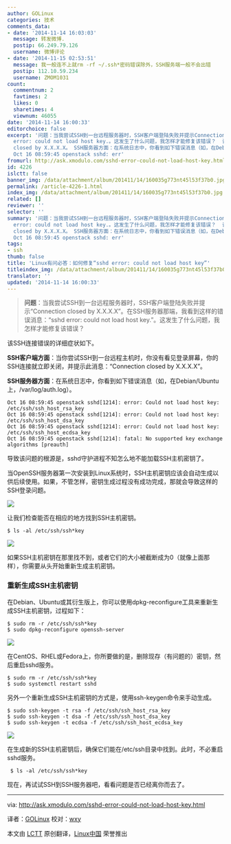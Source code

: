 ```yaml
---
author: GOLinux
categories: 技术
comments_data:
- date: '2014-11-14 16:03:03'
  message: 转发微博.
  postip: 66.249.79.126
  username: 微博评论
- date: '2014-11-15 02:53:51'
  message: 我一般连不上就rm -rf ~/.ssh*密码错误除外，SSH服务端一般不会出错
  postip: 112.10.59.234
  username: ZMOM1031
count:
  commentnum: 2
  favtimes: 2
  likes: 0
  sharetimes: 4
  viewnum: 46055
date: '2014-11-14 16:00:33'
editorchoice: false
excerpt: '问题：当我尝试SSH到一台远程服务器时，SSH客户端登陆失败并提示Connection closed by X.X.X.X。在SSH服务器那端，我看到这样的错误消息：sshd
  error: could not load host key.。这发生了什么问题，我怎样才能修复该错误？  该SSH连接错误的详细症状如下。 SSH客户端方面：当你尝试SSH到一台远程主机时，你没有看见登录屏幕，你的SSH连接就立即关闭，并提示此消息：Connection
  closed by X.X.X.X。 SSH服务器方面：在系统日志中，你看到如下错误消息（如，在Debian/Ubuntu上，/var/log/auth.log）。
  Oct 16 08:59:45 openstack sshd: err'
fromurl: http://ask.xmodulo.com/sshd-error-could-not-load-host-key.html
id: 4226
islctt: false
banner_img: /data/attachment/album/201411/14/160035g773nt45l53f37b0.jpg
permalink: /article-4226-1.html
index_img: /data/attachment/album/201411/14/160035g773nt45l53f37b0.jpg
related: []
reviewer: ''
selector: ''
summary: '问题：当我尝试SSH到一台远程服务器时，SSH客户端登陆失败并提示Connection closed by X.X.X.X。在SSH服务器那端，我看到这样的错误消息：sshd
  error: could not load host key.。这发生了什么问题，我怎样才能修复该错误？  该SSH连接错误的详细症状如下。 SSH客户端方面：当你尝试SSH到一台远程主机时，你没有看见登录屏幕，你的SSH连接就立即关闭，并提示此消息：Connection
  closed by X.X.X.X。 SSH服务器方面：在系统日志中，你看到如下错误消息（如，在Debian/Ubuntu上，/var/log/auth.log）。
  Oct 16 08:59:45 openstack sshd: err'
tags:
- ssh
thumb: false
title: 'Linux有问必答：如何修复“sshd error: could not load host key”'
titleindex_img: /data/attachment/album/201411/14/160035g773nt45l53f37b0.jpg
translator: ''
updated: '2014-11-14 16:00:33'
---
```



> 
> **问题**：当我尝试SSH到一台远程服务器时，SSH客户端登陆失败并提示“Connection closed by X.X.X.X”。在SSH服务器那端，我看到这样的错误消息：“sshd error: could not load host key.”。这发生了什么问题，我怎样才能修复该错误？
> 
> 
> 


该SSH连接错误的详细症状如下。


**SSH客户端方面**：当你尝试SSH到一台远程主机时，你没有看见登录屏幕，你的SSH连接就立即关闭，并提示此消息：“Connection closed by X.X.X.X”。


**SSH服务器方面**：在系统日志中，你看到如下错误消息（如，在Debian/Ubuntu上，/var/log/auth.log）。



```
Oct 16 08:59:45 openstack sshd[1214]: error: Could not load host key: /etc/ssh/ssh_host_rsa_key
Oct 16 08:59:45 openstack sshd[1214]: error: Could not load host key: /etc/ssh/ssh_host_dsa_key
Oct 16 08:59:45 openstack sshd[1214]: error: Could not load host key: /etc/ssh/ssh_host_ecdsa_key
Oct 16 08:59:45 openstack sshd[1214]: fatal: No supported key exchange algorithms [preauth]

```

导致该问题的根源是，sshd守护进程不知怎么地不能加载SSH主机密钥了。


当OpenSSH服务器第一次安装到Linux系统时，SSH主机密钥应该会自动生成以供后续使用。如果，不管怎样，密钥生成过程没有成功完成，那就会导致这样的SSH登录问题。


![](/data/attachment/album/201411/14/160035g773nt45l53f37b0.jpg)


让我们检查能否在相应的地方找到SSH主机密钥。



```
$ ls -al /etc/ssh/ssh*key 

```

![](/data/attachment/album/201411/14/160037x9m23p199z9mwz0e.jpg)


如果SSH主机密钥在那里找不到，或者它们的大小被截断成为0（就像上面那样），你需要从头开始重新生成主机密钥。


### 重新生成SSH主机密钥


在Debian、Ubuntu或其衍生版上，你可以使用dpkg-reconfigure工具来重新生成SSH主机密钥，过程如下：



```
$ sudo rm -r /etc/ssh/ssh*key
$ sudo dpkg-reconfigure openssh-server 

```

![](/data/attachment/album/201411/14/160040k0134ceokze0oc0e.jpg)


在CentOS、RHEL或Fedora上，你所要做的是，删除现存（有问题的）密钥，然后重启sshd服务。



```
$ sudo rm -r /etc/ssh/ssh*key
$ sudo systemctl restart sshd

```

另外一个重新生成SSH主机密钥的方式是，使用ssh-keygen命令来手动生成。



```
$ sudo ssh-keygen -t rsa -f /etc/ssh/ssh_host_rsa_key
$ sudo ssh-keygen -t dsa -f /etc/ssh/ssh_host_dsa_key
$ sudo ssh-keygen -t ecdsa -f /etc/ssh/ssh_host_ecdsa_key 

```

![](/data/attachment/album/201411/14/160043v7iwth03ii272zx0.jpg)


在生成新的SSH主机密钥后，确保它们能在/etc/ssh目录中找到。此时，不必重启sshd服务。



```
 $ ls -al /etc/ssh/ssh*key 

```

现在，再试试SSH到SSH服务器吧，看看问题是否已经离你而去了。




---


via: <http://ask.xmodulo.com/sshd-error-could-not-load-host-key.html>


译者：[GOLinux](https://github.com/GOLinux) 校对：[wxy](https://github.com/wxy)


本文由 [LCTT](https://github.com/LCTT/TranslateProject) 原创翻译，[Linux中国](http://linux.cn/) 荣誉推出